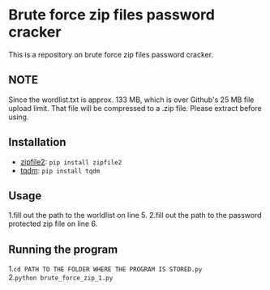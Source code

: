 # Brute force zip files password cracker
This is a repository on brute force zip files password cracker.

## NOTE
Since the wordlist.txt is approx. 133 MB, which is over Github's 25 MB file upload limit. That file will be compressed to a .zip file. Please extract before using.

## Installation
- [zipfile2](https://pypi.org/project/zipfile2/): `pip install zipfile2`
- [tqdm](https://pypi.org/project/tqdm/): `pip install tqdm`

## Usage
1.fill out the path to the worldlist on line 5.
2.fill out the path to the password protected zip file on line 6.

## Running the program
1.`cd PATH TO THE FOLDER WHERE THE PROGRAM IS STORED.py`\
2.`python brute_force_zip_1.py`
